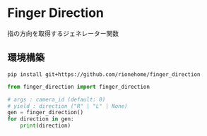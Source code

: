 # Finger Direction

指の方向を取得するジェネレーター関数

## 環境構築

```shell
pip install git+https://github.com/rionehome/finger_direction
```


```python
from finger_direction import finger_direction

# args : camera_id (default: 0)
# yield : direction ("R" | "L" | None)
gen = finger_direction()
for direction in gen:
    print(direction)
```
